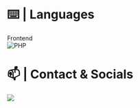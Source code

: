 

# ⌨️ | Languages

Frontend<br>
![PHP](https://img.shields.io/badge/-php-4f5b93?&style=for-the-badge&logo=php&logoColor=white)

# 📫 | Contact & Socials
<p>
<a href="https://t.me/stehack" target="_blank"><img src="https://img.shields.io/badge/-telegram-2487d4?style=for-the-badge&logo=telegram&logoColor=white">
</p>
